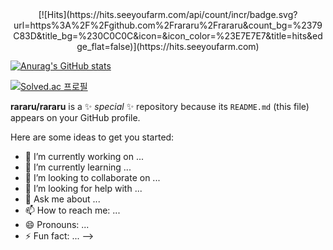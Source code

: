  <div align=center>
[![Hits](https://hits.seeyoufarm.com/api/count/incr/badge.svg?url=https%3A%2F%2Fgithub.com%2Frararu%2Frararu&count_bg=%2379C83D&title_bg=%230C0C0C&icon=&icon_color=%23E7E7E7&title=hits&edge_flat=false)](https://hits.seeyoufarm.com)
</div>


[![Anurag's GitHub stats](https://github-readme-stats.vercel.app/api?username=rararu)](https://github.com/anuraghazra/github-readme-stats)

[![Solved.ac
프로필](http://mazassumnida.wtf/api/mini/generate_badge?boj=zxccxz570)](https://solved.ac/zxccxz570)


**rararu/rararu** is a ✨ _special_ ✨ repository because its `README.md` (this file) appears on your GitHub profile.

Here are some ideas to get you started:

- 🔭 I’m currently working on ...
- 🌱 I’m currently learning ...
- 👯 I’m looking to collaborate on ...
- 🤔 I’m looking for help with ...
- 💬 Ask me about ...
- 📫 How to reach me: ...
- 😄 Pronouns: ...
- ⚡ Fun fact: ...
-->
